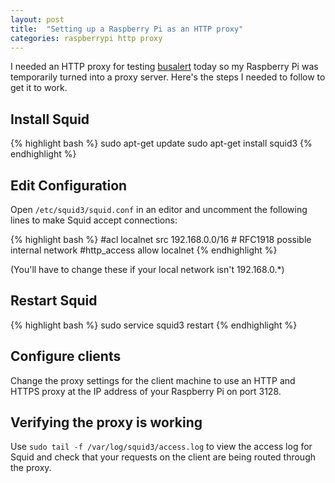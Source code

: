 ```yaml
---
layout: post
title:  "Setting up a Raspberry Pi as an HTTP proxy"
categories: raspberrypi http proxy
---
```


I needed an HTTP proxy for testing [busalert](https://github.com/danielphil/busalert) today so my Raspberry Pi was temporarily turned into a proxy server. Here's the steps I needed to follow to get it to work.

## Install Squid

{% highlight bash %}
sudo apt-get update
sudo apt-get install squid3
{% endhighlight %}

## Edit Configuration

Open `/etc/squid3/squid.conf` in an editor and uncomment the following lines to make Squid accept connections:

{% highlight bash %}
#acl localnet src 192.168.0.0/16 # RFC1918 possible internal network
#http_access allow localnet
{% endhighlight %}

(You'll have to change these if your local network isn't 192.168.0.*)

## Restart Squid

{% highlight bash %}
sudo service squid3 restart
{% endhighlight %}

## Configure clients

Change the proxy settings for the client machine to use an HTTP and HTTPS proxy at the IP address of your Raspberry Pi on port 3128.

## Verifying the proxy is working

Use `sudo tail -f /var/log/squid3/access.log` to view the access log for Squid and check that your requests on the client are being routed through the proxy.
